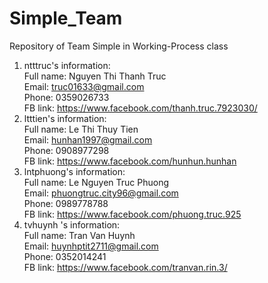 # Simple_Team
Repository of Team Simple in Working-Process class
1. ntttruc's information: <br/>
Full name: Nguyen Thi Thanh Truc <br/>
Email: truc01633@gmail.com <br/>
Phone: 0359026733 <br/>
FB link: https://www.facebook.com/thanh.truc.7923030/ <br/>
2. ltttien's information: <br/>
Full name: Le Thi Thuy Tien <br/>
Email: hunhan1997@gmail.com <br/>
Phone: 0908977298 <br/>
FB link: https://www.facebook.com/hunhun.hunhan <br/>
3. lntphuong's information: <br/>
Full name: Le Nguyen Truc Phuong <br/>
Email: phuongtruc.city96@gmail.com <br/>
Phone: 0989778788 <br/>
FB link: https://www.facebook.com/phuong.truc.925 <br/>
4. tvhuynh 's information: <br/>
Full name: Tran Van Huynh <br/>
Email: huynhptit2711@gmail.com <br/>
Phone: 0352014241 <br/>
FB link: https://www.facebook.com/tranvan.rin.3/ <br/>
